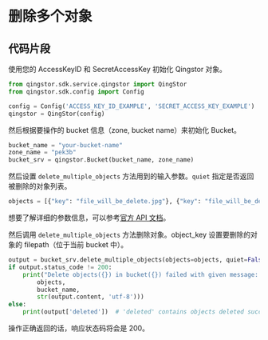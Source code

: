 # 删除多个对象

## 代码片段

使用您的 AccessKeyID 和 SecretAccessKey 初始化 Qingstor 对象。

```python
from qingstor.sdk.service.qingstor import QingStor
from qingstor.sdk.config import Config

config = Config('ACCESS_KEY_ID_EXAMPLE', 'SECRET_ACCESS_KEY_EXAMPLE')
qingstor = QingStor(config)
```

然后根据要操作的 bucket 信息（zone, bucket name）来初始化 Bucket。

```python
bucket_name = "your-bucket-name"
zone_name = "pek3b"
bucket_srv = qingstor.Bucket(bucket_name, zone_name)
```

然后设置 `delete_multiple_objects` 方法用到的输入参数。`quiet` 指定是否返回被删除的对象列表。

```python
objects = [{"key": "file_will_be_delete.jpg"}, {"key": "file_will_be_delete.zip"}]
```

想要了解详细的参数信息，可以参考[官方 API 文档](https://docsv4.qingcloud.com/user_guide/storage/object_storage/api/bucket/basic_opt/delete_multiple/)。

然后调用 `delete_multiple_objects` 方法删除对象。object_key 设置要删除的对象的 filepath（位于当前 bucket 中）。

```python
output = bucket_srv.delete_multiple_objects(objects=objects, quiet=False)
if output.status_code != 200:
    print("Delete objects({}) in bucket({}) failed with given message: {}".format(
        objects,
        bucket_name,
        str(output.content, 'utf-8')))
else:
    print(output['deleted'])  # 'deleted' contains objects deleted successfully.
```

操作正确返回的话，响应状态码将会是 200。
